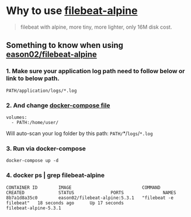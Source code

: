 # Why to use [filebeat-alpine](https://github.com/easonlau02/filebeat-alpine)
> filebeat with alpine, more tiny, more lighter, only 16M disk cost.

## Something to know when using [eason02/filebeat-alpine](https://hub.docker.com/r/eason02/filebeat-alpine/)
### 1. Make sure your application log path need to follow below or link to below path.
```
PATH/application/logs/*.log
```

### 2. And change [docker-compose file](https://github.com/easonlau02/filebeat-alpine/blob/master/docker-compose.yml)
```
volumes:
  - PATH:/home/user/ 
```

Will auto-scan your log folder by this path: `PATH/`*/`logs`/`*.log`

### 3. Run via docker-compose
```
docker-compose up -d
```

### 4. docker ps | grep filebeat-alpine
```
CONTAINER ID        IMAGE                           COMMAND                  CREATED             STATUS              PORTS               NAMES
8b7a1d8a35c0        eason02/filebeat-alpine:5.3.1   "filebeat -e filebeat"   18 seconds ago      Up 17 seconds                           filebeat-alpine-5.3.1
```




